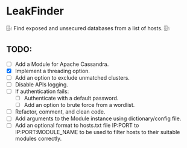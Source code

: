 # LeakFinder
🗄️💧 Find exposed and unsecured databases from a list of hosts. 🗄️💧 

## TODO:

- [ ] Add a Module for Apache Cassandra.
- [x] Implement a threading option.
- [ ] Add an option to exclude unmatched clusters.
- [ ] Disable APIs logging.
- [ ] If authentication fails:
   - [ ] Authenticate with a default password.
   - [ ] Add an option to brute force from a wordlist.
- [ ] Refactor, comment, and clean code.
- [ ] Add arguments to the Module instance using dictionary/config file.
- [ ] Add an optional format to hosts.txt file IP:PORT to IP:PORT:MODULE_NAME to be used to filter hosts to their suitable modules correctly.
